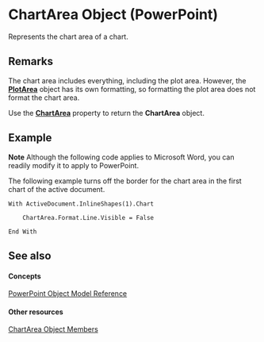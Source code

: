 
# ChartArea Object (PowerPoint)

Represents the chart area of a chart. 


## Remarks

The chart area includes everything, including the plot area. However, the  **[PlotArea](c1b991b8-8be2-5342-8b5c-814a2e99fec2.md)** object has its own formatting, so formatting the plot area does not format the chart area.

Use the  **[ChartArea](2b3a7b7f-c27d-7f79-7625-7d9b20c049c3.md)** property to return the **ChartArea** object.


## Example




 **Note**  Although the following code applies to Microsoft Word, you can readily modify it to apply to PowerPoint.

The following example turns off the border for the chart area in the first chart of the active document.




```
With ActiveDocument.InlineShapes(1).Chart

    ChartArea.Format.Line.Visible = False

End With
```


## See also


#### Concepts


[PowerPoint Object Model Reference](00acd64a-5896-0459-39af-98df2849849e.md)
#### Other resources


[ChartArea Object Members](ee85bf75-758e-af6f-93ec-fb2e357d863d.md)
